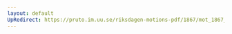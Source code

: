 ```yaml
---
layout: default
UpRedirect: https://pruto.im.uu.se/riksdagen-motions-pdf/1867/mot_1867__ak__203/mot_1867__ak__203-002.pdf
---
```

